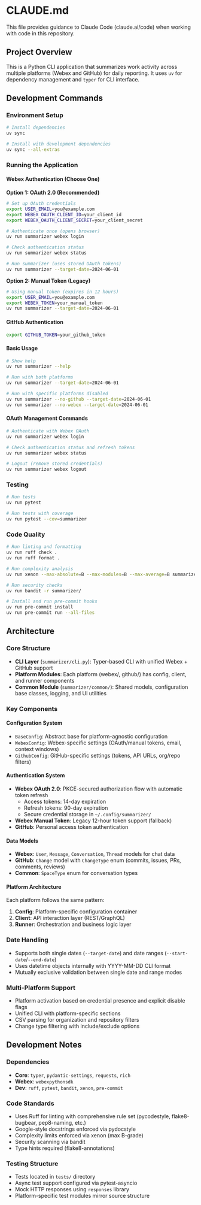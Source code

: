 # CLAUDE.md

This file provides guidance to Claude Code (claude.ai/code) when working with code in this repository.

## Project Overview

This is a Python CLI application that summarizes work activity across multiple platforms (Webex and GitHub) for daily reporting. It uses `uv` for dependency management and `typer` for CLI interface.

## Development Commands

### Environment Setup
```bash
# Install dependencies
uv sync

# Install with development dependencies
uv sync --all-extras
```

### Running the Application

#### Webex Authentication (Choose One)

**Option 1: OAuth 2.0 (Recommended)**
```bash
# Set up OAuth credentials
export USER_EMAIL=you@example.com
export WEBEX_OAUTH_CLIENT_ID=your_client_id
export WEBEX_OAUTH_CLIENT_SECRET=your_client_secret

# Authenticate once (opens browser)
uv run summarizer webex login

# Check authentication status
uv run summarizer webex status

# Run summarizer (uses stored OAuth tokens)
uv run summarizer --target-date=2024-06-01
```

**Option 2: Manual Token (Legacy)**
```bash
# Using manual token (expires in 12 hours)
export USER_EMAIL=you@example.com
export WEBEX_TOKEN=your_manual_token
uv run summarizer --target-date=2024-06-01
```

#### GitHub Authentication
```bash
export GITHUB_TOKEN=your_github_token
```

#### Basic Usage
```bash
# Show help
uv run summarizer --help

# Run with both platforms
uv run summarizer --target-date=2024-06-01

# Run with specific platforms disabled
uv run summarizer --no-github --target-date=2024-06-01
uv run summarizer --no-webex --target-date=2024-06-01
```

#### OAuth Management Commands
```bash
# Authenticate with Webex OAuth
uv run summarizer webex login

# Check authentication status and refresh tokens
uv run summarizer webex status

# Logout (remove stored credentials)
uv run summarizer webex logout
```

### Testing
```bash
# Run tests
uv run pytest

# Run tests with coverage
uv run pytest --cov=summarizer
```

### Code Quality
```bash
# Run linting and formatting
uv run ruff check .
uv run ruff format .

# Run complexity analysis
uv run xenon --max-absolute=B --max-modules=B --max-average=B summarizer/

# Run security checks
uv run bandit -r summarizer/

# Install and run pre-commit hooks
uv run pre-commit install
uv run pre-commit run --all-files
```

## Architecture

### Core Structure
- **CLI Layer** (`summarizer/cli.py`): Typer-based CLI with unified Webex + GitHub support
- **Platform Modules**: Each platform (webex/, github/) has config, client, and runner components
- **Common Module** (`summarizer/common/`): Shared models, configuration base classes, logging, and UI utilities

### Key Components

#### Configuration System
- `BaseConfig`: Abstract base for platform-agnostic configuration
- `WebexConfig`: Webex-specific settings (OAuth/manual tokens, email, context windows)
- `GithubConfig`: GitHub-specific settings (tokens, API URLs, org/repo filters)

#### Authentication System
- **Webex OAuth 2.0**: PKCE-secured authorization flow with automatic token refresh
  - Access tokens: 14-day expiration
  - Refresh tokens: 90-day expiration
  - Secure credential storage in `~/.config/summarizer/`
- **Webex Manual Token**: Legacy 12-hour token support (fallback)
- **GitHub**: Personal access token authentication

#### Data Models
- **Webex**: `User`, `Message`, `Conversation`, `Thread` models for chat data
- **GitHub**: `Change` model with `ChangeType` enum (commits, issues, PRs, comments, reviews)
- **Common**: `SpaceType` enum for conversation types

#### Platform Architecture
Each platform follows the same pattern:
1. **Config**: Platform-specific configuration container
2. **Client**: API interaction layer (REST/GraphQL)
3. **Runner**: Orchestration and business logic layer

### Date Handling
- Supports both single dates (`--target-date`) and date ranges (`--start-date`/`--end-date`)
- Uses datetime objects internally with YYYY-MM-DD CLI format
- Mutually exclusive validation between single date and range modes

### Multi-Platform Support
- Platform activation based on credential presence and explicit disable flags
- Unified CLI with platform-specific sections
- CSV parsing for organization and repository filters
- Change type filtering with include/exclude options

## Development Notes

### Dependencies
- **Core**: `typer`, `pydantic-settings`, `requests`, `rich`
- **Webex**: `webexpythonsdk`
- **Dev**: `ruff`, `pytest`, `bandit`, `xenon`, `pre-commit`

### Code Standards
- Uses Ruff for linting with comprehensive rule set (pycodestyle, flake8-bugbear, pep8-naming, etc.)
- Google-style docstrings enforced via pydocstyle
- Complexity limits enforced via xenon (max B-grade)
- Security scanning via bandit
- Type hints required (flake8-annotations)

### Testing Structure
- Tests located in `tests/` directory
- Async test support configured via pytest-asyncio
- Mock HTTP responses using `responses` library
- Platform-specific test modules mirror source structure
